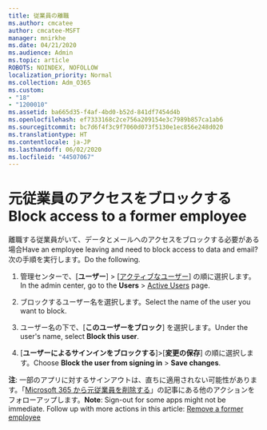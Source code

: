 ```yaml
---
title: 従業員の離職
ms.author: cmcatee
author: cmcatee-MSFT
manager: mnirkhe
ms.date: 04/21/2020
ms.audience: Admin
ms.topic: article
ROBOTS: NOINDEX, NOFOLLOW
localization_priority: Normal
ms.collection: Adm_O365
ms.custom:
- "18"
- "1200010"
ms.assetid: ba665d35-f4af-4bd0-b52d-841df7454d4b
ms.openlocfilehash: ef7333168c2ce756a209154e3c7989b857ca1ab6
ms.sourcegitcommit: bc7d6f4f3c9f7060d073f5130e1ec856e248d020
ms.translationtype: HT
ms.contentlocale: ja-JP
ms.lasthandoff: 06/02/2020
ms.locfileid: "44507067"
---
```

# <a name="block-access-to-a-former-employee"></a><span data-ttu-id="cf511-102">元従業員のアクセスをブロックする</span><span class="sxs-lookup"><span data-stu-id="cf511-102">Block access to a former employee</span></span>

<span data-ttu-id="cf511-103">離職する従業員がいて、データとメールへのアクセスをブロックする必要がある場合</span><span class="sxs-lookup"><span data-stu-id="cf511-103">Have an employee leaving and need to block access to data and email?</span></span> <span data-ttu-id="cf511-104">次の手順を実行します。</span><span class="sxs-lookup"><span data-stu-id="cf511-104">Do the following.</span></span>
  
1. <span data-ttu-id="cf511-105">管理センターで、[**ユーザー**] \> [[アクティブなユーザー](https://go.microsoft.com/fwlink/p/?linkid=834822)] の順に選択します。</span><span class="sxs-lookup"><span data-stu-id="cf511-105">In the admin center, go to the **Users** \> [Active Users](https://go.microsoft.com/fwlink/p/?linkid=834822) page.</span></span>

2. <span data-ttu-id="cf511-106">ブロックするユーザー名を選択します。</span><span class="sxs-lookup"><span data-stu-id="cf511-106">Select the name of the user you want to block.</span></span>

3. <span data-ttu-id="cf511-107">ユーザー名の下で、[**このユーザーをブロック**] を選択します。</span><span class="sxs-lookup"><span data-stu-id="cf511-107">Under the user's name, select **Block this user**.</span></span>

4. <span data-ttu-id="cf511-108">[**ユーザーによるサインインをブロックする**]\>[**変更の保存**] の順に選択します。</span><span class="sxs-lookup"><span data-stu-id="cf511-108">Choose **Block the user from signing in** \> **Save changes**.</span></span>

<span data-ttu-id="cf511-p102">**注**: 一部のアプリに対するサインアウトは、直ちに適用されない可能性があります。「[Microsoft 365 から元従業員を削除する](https://docs.microsoft.com/microsoft-365/admin/add-users/remove-former-employee)」の記事にある他のアクションをフォローアップします。</span><span class="sxs-lookup"><span data-stu-id="cf511-p102">**Note**: Sign-out for some apps might not be immediate. Follow up with more actions in this article: [Remove a former employee](https://docs.microsoft.com/microsoft-365/admin/add-users/remove-former-employee)</span></span>